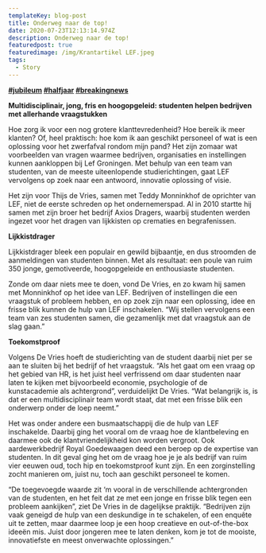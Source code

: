 ```yaml
---
templateKey: blog-post
title: Onderweg naar de top!
date: 2020-07-23T12:13:14.974Z
description: Onderweg naar de top!
featuredpost: true
featuredimage: /img/Krantartikel LEF.jpeg
tags:
  - Story
---
```

**[\#jubileum](https://www.linkedin.com/feed/hashtag/?keywords=jubileum&highlightedUpdateUrns=urn%3Ali%3Aactivity%3A6688749317768978432) [\#halfjaar](https://www.linkedin.com/feed/hashtag/?keywords=halfjaar&highlightedUpdateUrns=urn%3Ali%3Aactivity%3A6688749317768978432) [\#breakingnews](https://www.linkedin.com/feed/hashtag/?keywords=breakingnews&highlightedUpdateUrns=urn%3Ali%3Aactivity%3A6688749317768978432)**

**Multidisciplinair, jong, fris en hoogopgeleid: studenten helpen bedrijven met allerhande vraagstukken**

Hoe zorg ik voor een nog grotere klanttevredenheid? Hoe bereik ik meer klanten? Of, heel praktisch: hoe kom ik aan geschikt personeel of wat is een oplossing voor het zwerfafval rondom mijn pand? Het zijn zomaar wat voorbeelden van vragen waarmee bedrijven, organisaties en instellingen kunnen aankloppen bij Lef Groningen. Met behulp van een team van studenten, van de meeste uiteenlopende studierichtingen, gaat LEF vervolgens op zoek naar een antwoord, innovatie oplossing of visie.

Het zijn voor Thijs de Vries, samen met Teddy Monninkhof de oprichter van LEF, niet de eerste schreden op het ondernemerspad. Al in 2010 startte hij samen met zijn broer het bedrijf Axios Dragers, waarbij studenten werden ingezet voor het dragen van lijkkisten op crematies en begrafenissen.

**Lijkkistdrager**

Lijkkistdrager bleek een populair en gewild bijbaantje, en dus stroomden de aanmeldingen van studenten binnen. Met als resultaat: een poule van ruim 350 jonge, gemotiveerde, hoogopgeleide en enthousiaste studenten.

Zonde om daar niets mee te doen, vond De Vries, en zo kwam hij samen met Monninkhof op het idee van LEF. Bedrijven of instellingen die een vraagstuk of probleem hebben, en op zoek zijn naar een oplossing, idee en frisse blik kunnen de hulp van LEF inschakelen. “Wij stellen vervolgens een team van zes studenten samen, die gezamenlijk met dat vraagstuk aan de slag gaan.”

**Toekomstproof**

Volgens De Vries hoeft de studierichting van de student daarbij niet per se aan te sluiten bij het bedrijf of het vraagstuk. “Als het gaat om een vraag op het gebied van HR, is het juist heel verfrissend om daar studenten naar laten te kijken met bijvoorbeeld economie, psychologie of de kunstacademie als achtergrond”, verduidelijkt De Vries. “Wat belangrijk is, is dat er een multidisciplinair team wordt staat, dat met een frisse blik een onderwerp onder de loep neemt.”

Het was onder andere een busmaatschappij die de hulp van LEF inschakelde. Daarbij ging het vooral om de vraag hoe de klantbeleving en daarmee ook de klantvriendelijkheid kon worden vergroot. Ook aardewerkbedrijf Royal Goedewaagen deed een beroep op de expertise van studenten. In dit geval ging het om de vraag hoe je je als bedrijf van ruim vier eeuwen oud, toch hip en toekomstproof kunt zijn. En een zorginstelling zocht manieren om, juist nu, toch aan geschikt personeel te komen.

“De toegevoegde waarde zit ‘m vooral in de verschillende achtergronden van de studenten, en het feit dat ze met een jonge en frisse blik tegen een probleem aankijken”, ziet De Vries in de dagelijkse praktijk. “Bedrijven zijn vaak geneigd de hulp van een deskundige in te schakelen, of een enquête uit te zetten, maar daarmee loop je een hoop creatieve en out-of-the-box ideeën mis. Juist door jongeren mee te laten denken, kom je tot de mooiste, innovatiefste en meest onverwachte oplossingen.”
